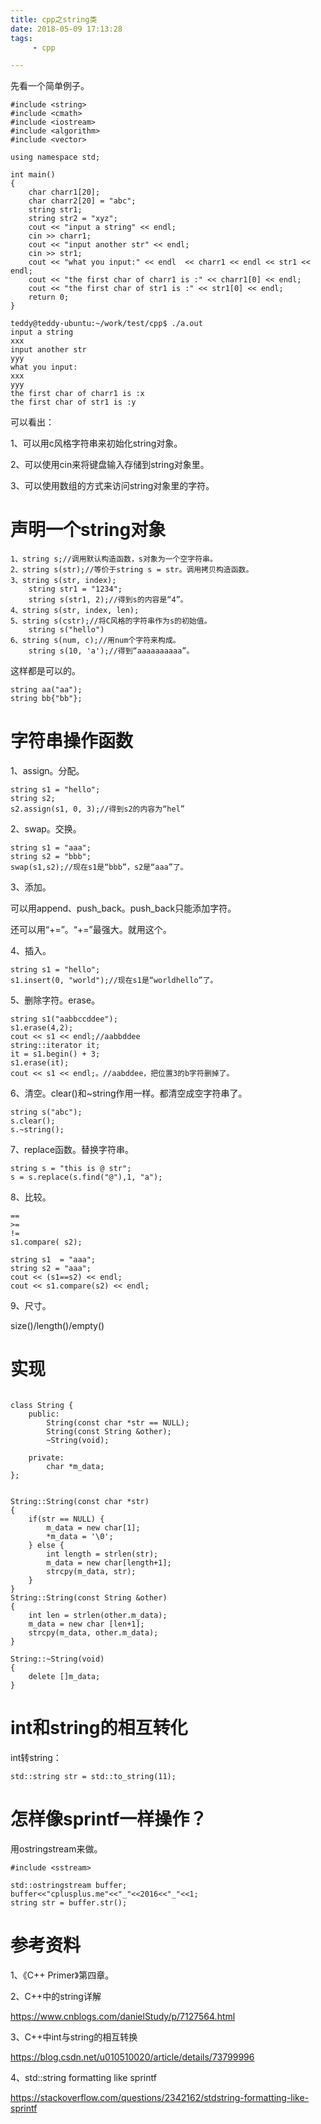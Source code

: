 ```yaml
---
title: cpp之string类
date: 2018-05-09 17:13:28
tags:
	 - cpp

---
```




先看一个简单例子。

```
#include <string>
#include <cmath>
#include <iostream>
#include <algorithm>
#include <vector>

using namespace std;

int main()
{
	char charr1[20];
	char charr2[20] = "abc";
	string str1;
	string str2 = "xyz";
	cout << "input a string" << endl;
	cin >> charr1;
	cout << "input another str" << endl;
	cin >> str1;
	cout << "what you input:" << endl  << charr1 << endl << str1 << endl;
	cout << "the first char of charr1 is :" << charr1[0] << endl;
	cout << "the first char of str1 is :" << str1[0] << endl;
	return 0;
}
```



```
teddy@teddy-ubuntu:~/work/test/cpp$ ./a.out      
input a string
xxx
input another str
yyy
what you input:
xxx
yyy
the first char of charr1 is :x
the first char of str1 is :y
```

可以看出：

1、可以用c风格字符串来初始化string对象。

2、可以使用cin来将键盘输入存储到string对象里。

3、可以使用数组的方式来访问string对象里的字符。



# 声明一个string对象

```
1、string s;//调用默认构造函数，s对象为一个空字符串。
2、string s(str);//等价于string s = str。调用拷贝构造函数。
3、string s(str, index);
	string str1 = "1234";
	string s(str1, 2);//得到s的内容是“4”。
4、string s(str, index, len);
5、string s(cstr);//将C风格的字符串作为s的初始值。
	string s("hello")
6、string s(num, c);//用num个字符来构成。
	string s(10, 'a');//得到“aaaaaaaaaa”。
```



这样都是可以的。

```
string aa("aa");
string bb{"bb"};
```



# 字符串操作函数

1、assign。分配。

```
string s1 = "hello";
string s2;
s2.assign(s1, 0, 3);//得到s2的内容为“hel”
```

2、swap。交换。

```
string s1 = "aaa";
string s2 = "bbb";
swap(s1,s2);//现在s1是“bbb”，s2是“aaa”了。
```

3、添加。

可以用append、push_back。push_back只能添加字符。

还可以用“+=”。“+=”最强大。就用这个。

4、插入。

```
string s1 = "hello";
s1.insert(0, "world");//现在s1是“worldhello”了。
```

5、删除字符。erase。

```
string s1("aabbccddee");
s1.erase(4,2);
cout << s1 << endl;//aabbddee
string::iterator it;
it = s1.begin() + 3;
s1.erase(it);
cout << s1 << endl;。//aabddee，把位置3的b字符删掉了。
```

6、清空。clear()和~string作用一样。都清空成空字符串了。

```
string s("abc");
s.clear();
s.~string();
```

7、replace函数。替换字符串。

```
string s = "this is @ str";
s = s.replace(s.find("@"),1, "a");
```

8、比较。

```
== 
>=
!=
s1.compare( s2);
```

```
string s1  = "aaa";
string s2 = "aaa";
cout << (s1==s2) << endl;
cout << s1.compare(s2) << endl;
```

9、尺寸。

size()/length()/empty()





# 实现

```

class String {
	public:
		String(const char *str == NULL);
		String(const String &other);
		~String(void);

	private:
		char *m_data;
};


String::String(const char *str) 
{
	if(str == NULL) {
		m_data = new char[1];
		*m_data = '\0';
	} else {
		int length = strlen(str);
		m_data = new char[length+1];
		strcpy(m_data, str);
	}
}
String::String(const String &other)
{
	int len = strlen(other.m_data);
	m_data = new char [len+1];
	strcpy(m_data, other.m_data);
}

String::~String(void)
{
	delete []m_data;
}
```

# int和string的相互转化

int转string：

```
std::string str = std::to_string(11);
```



# 怎样像sprintf一样操作？

用ostringstream来做。

```
#include <sstream>

std::ostringstream buffer;
buffer<<"cplusplus.me"<<"_"<<2016<<"_"<<1;
string str = buffer.str();
```







# 参考资料

1、《C++ Primer》第四章。

2、C++中的string详解

https://www.cnblogs.com/danielStudy/p/7127564.html

3、C++中int与string的相互转换

https://blog.csdn.net/u010510020/article/details/73799996

4、std::string formatting like sprintf

https://stackoverflow.com/questions/2342162/stdstring-formatting-like-sprintf